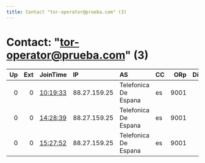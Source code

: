 ```yaml
---
title: Contact "tor-operator@prueba.com" (3)
---
```


# Contact: "tor-operator@prueba.com" (3)

|   Up |   Ext | JoinTime                                                                                            | IP           | AS                   | CC   |   ORp |   Dirp | OS    | Version   | Nickname   |   eFamMembers |
|-----:|------:|:----------------------------------------------------------------------------------------------------|:-------------|:---------------------|:-----|------:|-------:|:------|:----------|:-----------|--------------:|
|    0 |     0 | [10:19:33](https://metrics.torproject.org/rs.html#details/3F40EC7C988870F5FFAFB166BEB506D5239912AB) | 88.27.159.25 | Telefonica De Espana | es   |  9001 |      0 | Linux | 0.4.3.5   | SecArch    |             1 |
|    0 |     0 | [14:28:39](https://metrics.torproject.org/rs.html#details/F2FFF99717C5B2D5A2F42D876802B9C6A0E6C005) | 88.27.159.25 | Telefonica De Espana | es   |  9001 |      0 | Linux | 0.4.3.5   | SecArch    |             1 |
|    0 |     0 | [15:27:52](https://metrics.torproject.org/rs.html#details/F2E04ACAD27D3F0BD1981ADC7E6BB6BB9F77A74C) | 88.27.159.25 | Telefonica De Espana | es   |  9001 |      0 | Linux | 0.4.3.5   | SecArch    |             1 |
